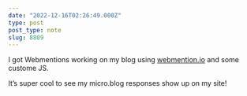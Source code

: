 ```yaml
---
date: "2022-12-16T02:26:49.000Z"
type: post 
post_type: note
slug: 8809
---
```

I got Webmentions working on my blog using [webmention.io](https://webmention.io/) and some custome JS. 

It’s super cool to see my micro.blog responses show up on my site! 

